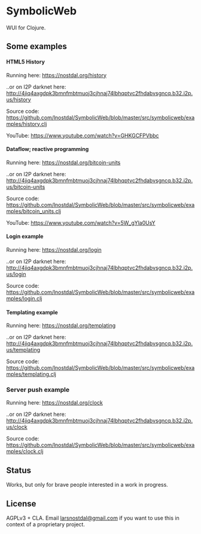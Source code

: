 # SymbolicWeb

WUI for Clojure.



## Some examples


#### HTML5 History

Running here: https://nostdal.org/history

..or on I2P darknet here: http://4jiq4axgdpk3bmnfmbtmuoj3cjhnaj74lbhqptvc2fhdabvsgncq.b32.i2p.us/history

Source code: https://github.com/lnostdal/SymbolicWeb/blob/master/src/symbolicweb/examples/history.clj

YouTube: https://www.youtube.com/watch?v=GHKGCFPVbbc


#### Dataflow; reactive programming

Running here: https://nostdal.org/bitcoin-units

..or on I2P darknet here: http://4jiq4axgdpk3bmnfmbtmuoj3cjhnaj74lbhqptvc2fhdabvsgncq.b32.i2p.us/bitcoin-units

Source code: https://github.com/lnostdal/SymbolicWeb/blob/master/src/symbolicweb/examples/bitcoin_units.clj

YouTube: https://www.youtube.com/watch?v=5W_gYla0UsY


#### Login example

Running here: https://nostdal.org/login

..or on I2P darknet here: http://4jiq4axgdpk3bmnfmbtmuoj3cjhnaj74lbhqptvc2fhdabvsgncq.b32.i2p.us/login

Source code: https://github.com/lnostdal/SymbolicWeb/blob/master/src/symbolicweb/examples/login.clj


#### Templating example

Running here: https://nostdal.org/templating

..or on I2P darknet here: http://4jiq4axgdpk3bmnfmbtmuoj3cjhnaj74lbhqptvc2fhdabvsgncq.b32.i2p.us/templating

Source code: https://github.com/lnostdal/SymbolicWeb/blob/master/src/symbolicweb/examples/templating.clj


### Server push example

Running here: https://nostdal.org/clock

..or on I2P darknet here: http://4jiq4axgdpk3bmnfmbtmuoj3cjhnaj74lbhqptvc2fhdabvsgncq.b32.i2p.us/clock

Source code: https://github.com/lnostdal/SymbolicWeb/blob/master/src/symbolicweb/examples/clock.clj



## Status

Works, but only for brave people interested in a work in progress.



## License

AGPLv3 + CLA. Email larsnostdal@gmail.com if you want to use this in context of a proprietary project.
